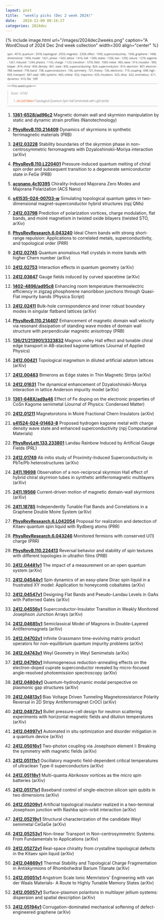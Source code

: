 ```yaml
---
layout: post
title:  "weekly picks (Dec 2 week 2024)"
date:   2024-12-09 00:16:27
categories: 2024dec
---
```


{% include image.html url="/images/2024dec2weeks.png" caption="A WordCloud of 2024 Dec 2nd week collection" width=300 align="center" %}



<img src="/images/2024dec2weeks-pick.png">

1. **[1361-6528/ad96c2](https://iopscience.iop.org/article/10.1088/1361-6528/ad96c2)** Magnetic domain wall and skyrmion manipulation by static and dynamic strain profiles (Nanotechnology)


1. **[PhysRevB.110.214409](https://journals.aps.org/prb/abstract/10.1103/PhysRevB.110.214409)** Dynamics of skyrmions in synthetic ferrimagnetic materials (PRB)


1. **[2412.03228](https://arxiv.org/abs/2412.03228)** Stability boundaries of the skyrmion phase in non-centrosymmetric ferromagnets with Dzyaloshinskii-Moriya interaction (arXiv)


1. **[PhysRevB.110.L220401](https://journals.aps.org/prb/abstract/10.1103/PhysRevB.110.L220401)** Pressure-induced quantum melting of chiral spin order and subsequent transition to a degenerate semiconductor state in FeGe (PRB)


1. **[acsnano.4c10395](https://pubs.acs.org/doi/full/10.1021/acsnano.4c10395)** Chirality-Induced Majorana Zero Modes and Majorana Polarization (ACS Nano)


1. **[s41535-024-00703-w](https://www.nature.com/articles/s41535-024-00703-w)** Simulating topological quantum gates in two-dimensional magnet-superconductor hybrid structures (npj QMs)

1. **[2412.03798](https://arxiv.org/abs/2412.03798)**  Prediction of polarization vortices, charge modulation, flat bands, and moiré magnetism in twisted oxide bilayers (twisted STO, arXiv)


1. **[PhysRevResearch.6.043240](https://journals.aps.org/prresearch/pdf/10.1103/PhysRevResearch.6.043240)** Ideal Chern bands with strong short-range repulsion: Applications to correlated metals, superconductivity, and topological order (PRR)


1. **[2412.02745](https://arxiv.org/abs/2412.02745)** Quantum anomalous Hall crystals in moire bands with higher Chern number (arXiv)

1. **[2412.02753](https://arxiv.org/abs/2412.02753)** Interaction effects in quantum geometry (arXiv)


1. **[2412.03647](https://arxiv.org/abs/2412.03647)** Gauge fields induced by curved spacetime (arXiv)


1. **[1402-4896/ad95c8](https://iopscience.iop.org/article/10.1088/1402-4896/ad95c8/meta)** Enhancing room temperature thermoelectric efficiency in zigzag phosphorene nanoribbon junctions through Quasi-Flat impurity bands (Physica Script)


1. **[2412.02411](https://arxiv.org/abs/2412.02411)** Bulk-hole correspondence and inner robust boundary modes in singular flatband lattices (arXiv)


1. **[PhysRevB.110.214407](https://journals.aps.org/prb/abstract/10.1103/PhysRevB.110.214407)** Enhancement of magnetic domain wall velocity via resonant dissipation of standing wave modes of domain wall structure with perpendicular magnetic anisotropy (PRB)

1. **[136/21/213901/3323832](https://pubs.aip.org/aip/jap/article/136/21/213901/3323832)** Magnon valley Hall effect and tunable chiral edge transport in AB-stacked kagome lattices (Journal of Applied Physics)

1. **[2412.00421](https://arxiv.org/abs/2412.00421)** Topological magnetism in diluted artificial adatom lattices (arXiv)

1. **[2412.00483](https://arxiv.org/abs/2412.00483)** Bimerons as Edge states in Thin Magnetic Strips (arXiv)

1. **[2412.01631](https://arxiv.org/abs/2412.01631)** The dynamical enhancement of Dzyaloshinskii-Moriya interaction in lattice Anderson impurity model (arXiv)

1. **[1361-648X/ad9a46](https://iopscience.iop.org/article/10.1088/1361-648X/ad9a46/meta)** Effect of Fe doping on the electronic properties of CoSn Kagome semimetal (Journal of Physics: Condensed Matter)

1. **[2412.01211](https://arxiv.org/abs/2412.01211)** Magnetorotons in Moiré Fractional Chern Insulators (arXiv)


1. **[s41524-024-01463-8](https://www.nature.com/articles/s41524-024-01463-8)** Proposed hydrogen kagome metal with charge density wave state and enhanced superconductivity (npj Computational Materials)


1. **[PhysRevLett.133.233801](https://journals.aps.org/prl/abstract/10.1103/PhysRevLett.133.233801)** Landau Rainbow Induced by Artificial Gauge Fields (PRL)


1. **[2412.01749](https://arxiv.org/abs/2412.01749)** Ab initio study of Proximity-Induced Superconductivity in PbTe/Pb heterostructures (arXiv)

1. **[2411.19698](https://arxiv.org/abs/2411.19698)** Observation of a non-reciprocal skyrmion Hall effect of hybrid chiral skyrmion tubes in synthetic antiferromagnetic multilayers (arXiv)

1. **[2411.19566](https://arxiv.org/abs/2411.19566)** Current-driven motion of magnetic domain-wall skyrmions (arXiv)


1. **[2411.18785](https://arxiv.org/abs/2411.18785)** Independently Tunable Flat Bands and Correlations in a Graphene Double Moire System (arXiv)




1. **[PhysRevResearch.6.L042054](https://journals.aps.org/prresearch/pdf/10.1103/PhysRevResearch.6.L042054)** Proposal for realization and detection of Kitaev quantum spin liquid with Rydberg atoms (PRR)

1. **[PhysRevResearch.6.043246](https://journals.aps.org/prresearch/pdf/10.1103/PhysRevResearch.6.043246)** Monitored fermions with conserved U(1) charge (PRR)


1. **[PhysRevB.110.224413](https://journals.aps.org/prb/abstract/10.1103/PhysRevB.110.224413)** Reversal behavior and stability of spin textures with different topologies in ultrathin films (PRB)





1. **[2412.04481v1](https://arxiv.org/abs/2412.04481)** The impact of a measurement on an open quantum system (arXiv)

1. **[2412.04544v1](https://arxiv.org/abs/2412.04544)** Spin dynamics of an easy-plane Dirac spin liquid in a frustrated XY model: Application to honeycomb cobaltates (arXiv)

1. **[2412.04547v1](https://arxiv.org/abs/2412.04547)** Designing Flat Bands and Pseudo-Landau Levels in GaAs with Patterned Gates (arXiv)

1. **[2412.04556v1](https://arxiv.org/abs/2412.04556)** Superconductor-Insulator Transition in Weakly Monitored Josephson Junction Arrays (arXiv)

1. **[2412.04685v1](https://arxiv.org/abs/2412.04685)** Semiclassical Model of Magnons in Double-Layered Antiferromagnets (arXiv)

1. **[2412.04702v1](https://arxiv.org/abs/2412.04702)** Infinite Grassmann time-evolving matrix product operators for non-equilibrium quantum impurity problems (arXiv)

1. **[2412.04743v1](https://arxiv.org/abs/2412.04743)** Weyl Geometry in Weyl Semimetals (arXiv)

1. **[2412.04790v1](https://arxiv.org/abs/2412.04790)** Inhomogeneous reduction-annealing effects on the electron-doped cuprate superconductor revealed by micro-focused angle-resolved photoemission spectroscopy (arXiv)

1. **[2412.04804v1](https://arxiv.org/abs/2412.04804)** Quantum-hydrodynamic modal perspective on plasmonic gap structures (arXiv)

1. **[2412.04813v1](https://arxiv.org/abs/2412.04813)** Bias Voltage Driven Tunneling Magnetoresistance Polarity Reversal in 2D Stripy Antiferromagnet CrOCl (arXiv)

1. **[2412.04873v1](https://arxiv.org/abs/2412.04873)** Bullet pressure-cell design for neutron scattering experiments with horizontal magnetic fields and dilution temperatures (arXiv)

1. **[2412.04997v1](https://arxiv.org/abs/2412.04997)** Automated in situ optimization and disorder mitigation in a quantum device (arXiv)

1. **[2412.05016v1](https://arxiv.org/abs/2412.05016)** Two-photon coupling via Josephson element I: Breaking the symmetry with magnetic fields (arXiv)

1. **[2412.05111v1](https://arxiv.org/abs/2412.05111)** Oscillatory magnetic field-dependent critical temperatures of ultraclean Type-II superconductors (arXiv)

1. **[2412.05118v1](https://arxiv.org/abs/2412.05118)** Multi-quanta Abrikosov vortices as the micro spin batteries (arXiv)

1. **[2412.05171v1](https://arxiv.org/abs/2412.05171)** Baseband control of single-electron silicon spin qubits in two dimensions (arXiv)

1. **[2412.05209v1](https://arxiv.org/abs/2412.05209)** Artificial topological insulator realized in a two-terminal Josephson junction with Rashba spin-orbit interaction (arXiv)

1. **[2412.05219v1](https://arxiv.org/abs/2412.05219)** Structural characterization of the candidate Weyl semimetal CeGaGe (arXiv)

1. **[2412.05253v1](https://arxiv.org/abs/2412.05253)** Non-linear Transport in Non-centrosymmetric Systems: From Fundamentals to Applications (arXiv)

1. **[2412.05272v1](https://arxiv.org/abs/2412.05272)** Real-space chirality from crystalline topological defects in the Kitaev spin liquid (arXiv)

1. **[2412.04869v1](https://arxiv.org/abs/2412.04869)** Thermal Stability and Topological Charge Fragmentation in Antiskyrmions of Rhombohedral Barium Titanate (arXiv)

1. **[2412.05051v1](https://arxiv.org/abs/2412.05051)** Angstrom Scale Ionic Memristors' Engineering with van der Waals Materials- A Route to Highly Tunable Memory States (arXiv)

1. **[2412.05057v1](https://arxiv.org/abs/2412.05057)** Surface-plasmon polaritons in multilayer jellium systems: dispersion and spatial description (arXiv)

1. **[2412.05194v1](https://arxiv.org/abs/2412.05194)** Corrugation-dominated mechanical softening of defect-engineered graphene (arXiv)



